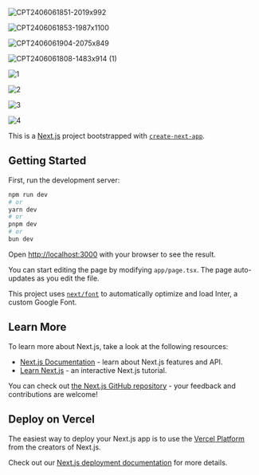 

![CPT2406061851-2019x992](https://github.com/desaiumesh/musicapp/assets/61972013/d2339b52-1a0b-47e0-a351-ca1b3c171085)


![CPT2406061853-1987x1100](https://github.com/desaiumesh/musicapp/assets/61972013/3c4f0b08-e7b8-41ff-a642-219b827440fe)


![CPT2406061904-2075x849](https://github.com/desaiumesh/musicapp/assets/61972013/85f96d3c-5ea3-4ce2-85b6-7ed4a193b39c)


![CPT2406061808-1483x914 (1)](https://github.com/desaiumesh/musicapp/assets/61972013/0ab651b5-b42d-4a83-83a9-2dc0408f3a74)


![1](https://github.com/desaiumesh/musicapp/assets/61972013/9f1e9c34-3475-45b1-a1be-c50394bf42cb)


![2](https://github.com/desaiumesh/musicapp/assets/61972013/7f002280-9d40-466d-8a5c-acf6fb281f52)


![3](https://github.com/desaiumesh/musicapp/assets/61972013/a58e14e1-d2a9-44f3-9b95-5115e3488923)


![4](https://github.com/desaiumesh/musicapp/assets/61972013/f1c643f7-14e4-4c41-ae10-8b5974a9d9a8)


This is a [Next.js](https://nextjs.org/) project bootstrapped with [`create-next-app`](https://github.com/vercel/next.js/tree/canary/packages/create-next-app).

## Getting Started

First, run the development server:

```bash
npm run dev
# or
yarn dev
# or
pnpm dev
# or
bun dev
```

Open [http://localhost:3000](http://localhost:3000) with your browser to see the result.

You can start editing the page by modifying `app/page.tsx`. The page auto-updates as you edit the file.

This project uses [`next/font`](https://nextjs.org/docs/basic-features/font-optimization) to automatically optimize and load Inter, a custom Google Font.

## Learn More

To learn more about Next.js, take a look at the following resources:

- [Next.js Documentation](https://nextjs.org/docs) - learn about Next.js features and API.
- [Learn Next.js](https://nextjs.org/learn) - an interactive Next.js tutorial.

You can check out [the Next.js GitHub repository](https://github.com/vercel/next.js/) - your feedback and contributions are welcome!

## Deploy on Vercel

The easiest way to deploy your Next.js app is to use the [Vercel Platform](https://vercel.com/new?utm_medium=default-template&filter=next.js&utm_source=create-next-app&utm_campaign=create-next-app-readme) from the creators of Next.js.

Check out our [Next.js deployment documentation](https://nextjs.org/docs/deployment) for more details.
